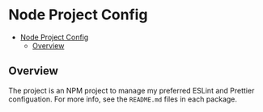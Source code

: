 # Node Project Config

- [Node Project Config](#node-project-config)
  - [Overview](#overview)

## Overview

The project is an NPM project to manage my preferred ESLint and Prettier configuation.
For more info, see the `README.md` files in each package.
